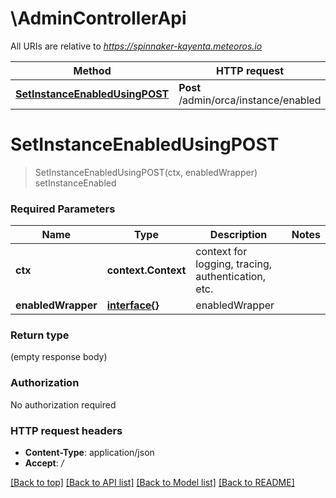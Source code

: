 # \AdminControllerApi

All URIs are relative to *https://spinnaker-kayenta.meteoros.io*

Method | HTTP request | Description
------------- | ------------- | -------------
[**SetInstanceEnabledUsingPOST**](AdminControllerApi.md#SetInstanceEnabledUsingPOST) | **Post** /admin/orca/instance/enabled | setInstanceEnabled


# **SetInstanceEnabledUsingPOST**
> SetInstanceEnabledUsingPOST(ctx, enabledWrapper)
setInstanceEnabled

### Required Parameters

Name | Type | Description  | Notes
------------- | ------------- | ------------- | -------------
 **ctx** | **context.Context** | context for logging, tracing, authentication, etc.
  **enabledWrapper** | [**interface{}**](interface{}.md)| enabledWrapper | 

### Return type

 (empty response body)

### Authorization

No authorization required

### HTTP request headers

 - **Content-Type**: application/json
 - **Accept**: */*

[[Back to top]](#) [[Back to API list]](../README.md#documentation-for-api-endpoints) [[Back to Model list]](../README.md#documentation-for-models) [[Back to README]](../README.md)

